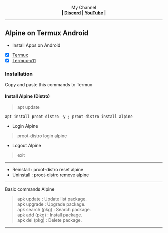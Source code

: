 <p align="center">My Channel</br><b>
| <a href="https://discord.gg/GCehyym">Discord</a> | <a href="https://youtube.com/@layargeser">YouTube</a> |</b></p>

---
## Alpine on Termux Android

* Install Apps on Android
- [x] [Termux](https://play.google.com/store/apps/details?id=com.termux)
- [x] [Termux-x11](https://github.com/termux/termux-x11/releases)

### Installation
Copy and paste this commands to Termux

#### Install Alpine (Distro)
> apt update

```
apt install proot-distro -y ; proot-distro install alpine
```

* Login Alpine
> proot-distro login alpine
* Logout Alpine
> exit

---
- Reinstall : proot-distro reset alpine
- Uninstall : proot-distro remove alpine

---
Basic commands Alpine
> apk update : Update list package.</br>
> apk upgrade : Upgrade package.</br>
> apk search (pkg) : Search package.</br>
> apk add (pkg) : Install package.</br>
> apk del (pkg) : Delete package.</br>

---
